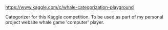 https://www.kaggle.com/c/whale-categorization-playground

Categorizer for this Kaggle competition. To be used as part of my personal project website whale game 'computer' player.
